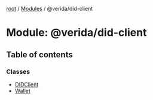 [root](../README.md) / [Modules](../modules.md) / @verida/did-client

# Module: @verida/did-client

## Table of contents

### Classes

- [DIDClient](../classes/verida_did_client.DIDClient.md)
- [Wallet](../classes/verida_did_client.Wallet.md)
